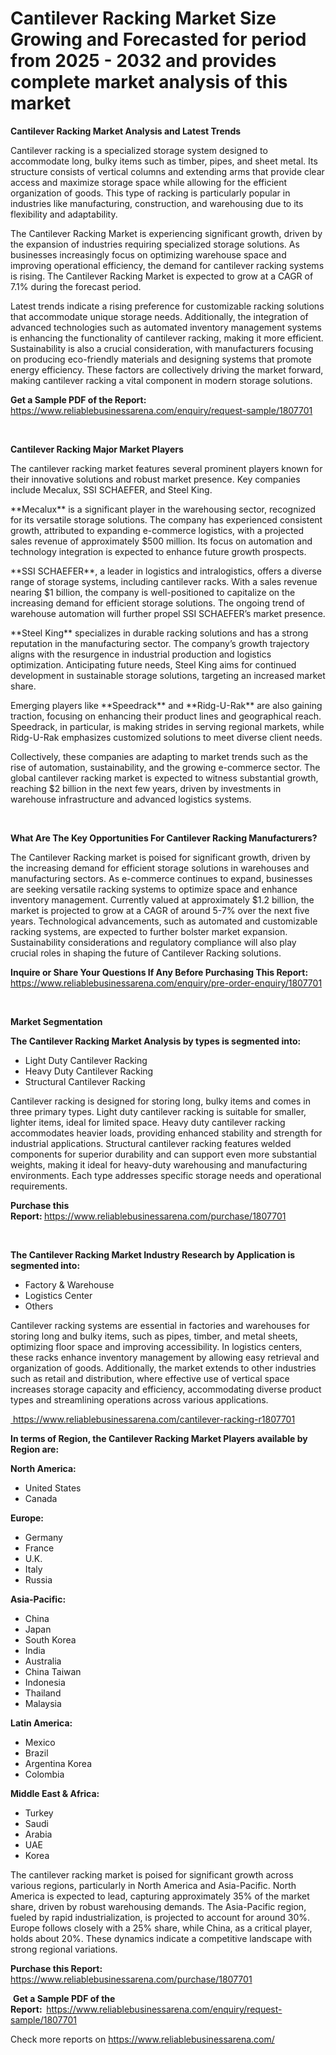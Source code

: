 <p><h1>Cantilever Racking Market Size Growing and Forecasted for period from 2025 - 2032 and provides complete market analysis of this market</h1></p><p><strong>Cantilever Racking Market Analysis and Latest Trends</strong></p>
<p><p>Cantilever racking is a specialized storage system designed to accommodate long, bulky items such as timber, pipes, and sheet metal. Its structure consists of vertical columns and extending arms that provide clear access and maximize storage space while allowing for the efficient organization of goods. This type of racking is particularly popular in industries like manufacturing, construction, and warehousing due to its flexibility and adaptability.</p><p>The Cantilever Racking Market is experiencing significant growth, driven by the expansion of industries requiring specialized storage solutions. As businesses increasingly focus on optimizing warehouse space and improving operational efficiency, the demand for cantilever racking systems is rising. The Cantilever Racking Market is expected to grow at a CAGR of 7.1% during the forecast period.</p><p>Latest trends indicate a rising preference for customizable racking solutions that accommodate unique storage needs. Additionally, the integration of advanced technologies such as automated inventory management systems is enhancing the functionality of cantilever racking, making it more efficient. Sustainability is also a crucial consideration, with manufacturers focusing on producing eco-friendly materials and designing systems that promote energy efficiency. These factors are collectively driving the market forward, making cantilever racking a vital component in modern storage solutions.</p></p>
<p><strong>Get a Sample PDF of the Report:&nbsp;</strong> <a href="https://www.reliablebusinessarena.com/enquiry/request-sample/1807701?utm_campaign=2106&utm_medium=2&utm_source=Github&utm_content=ia&utm_term=19022025&utm_id=cantilever-racking">https://www.reliablebusinessarena.com/enquiry/request-sample/1807701</a></p>
<p>&nbsp;</p>
<p><strong>Cantilever Racking Major Market Players</strong></p>
<p><p>The cantilever racking market features several prominent players known for their innovative solutions and robust market presence. Key companies include Mecalux, SSI SCHAEFER, and Steel King.</p><p>**Mecalux** is a significant player in the warehousing sector, recognized for its versatile storage solutions. The company has experienced consistent growth, attributed to expanding e-commerce logistics, with a projected sales revenue of approximately $500 million. Its focus on automation and technology integration is expected to enhance future growth prospects.</p><p>**SSI SCHAEFER**, a leader in logistics and intralogistics, offers a diverse range of storage systems, including cantilever racks. With a sales revenue nearing $1 billion, the company is well-positioned to capitalize on the increasing demand for efficient storage solutions. The ongoing trend of warehouse automation will further propel SSI SCHAEFER’s market presence.</p><p>**Steel King** specializes in durable racking solutions and has a strong reputation in the manufacturing sector. The company’s growth trajectory aligns with the resurgence in industrial production and logistics optimization. Anticipating future needs, Steel King aims for continued development in sustainable storage solutions, targeting an increased market share.</p><p>Emerging players like **Speedrack** and **Ridg-U-Rak** are also gaining traction, focusing on enhancing their product lines and geographical reach. Speedrack, in particular, is making strides in serving regional markets, while Ridg-U-Rak emphasizes customized solutions to meet diverse client needs.</p><p>Collectively, these companies are adapting to market trends such as the rise of automation, sustainability, and the growing e-commerce sector. The global cantilever racking market is expected to witness substantial growth, reaching $2 billion in the next few years, driven by investments in warehouse infrastructure and advanced logistics systems.</p></p>
<p>&nbsp;</p>
<p><strong>What Are The Key Opportunities For Cantilever Racking Manufacturers?</strong></p>
<p><p>The Cantilever Racking market is poised for significant growth, driven by the increasing demand for efficient storage solutions in warehouses and manufacturing sectors. As e-commerce continues to expand, businesses are seeking versatile racking systems to optimize space and enhance inventory management. Currently valued at approximately $1.2 billion, the market is projected to grow at a CAGR of around 5-7% over the next five years. Technological advancements, such as automated and customizable racking systems, are expected to further bolster market expansion. Sustainability considerations and regulatory compliance will also play crucial roles in shaping the future of Cantilever Racking solutions.</p></p>
<p><strong>Inquire or Share Your Questions If Any Before Purchasing This Report:</strong> <a href="https://www.reliablebusinessarena.com/enquiry/pre-order-enquiry/1807701?utm_campaign=2106&utm_medium=2&utm_source=Github&utm_content=ia&utm_term=19022025&utm_id=cantilever-racking">https://www.reliablebusinessarena.com/enquiry/pre-order-enquiry/1807701</a></p>
<p>&nbsp;</p>
<p><strong>Market Segmentation</strong></p>
<p><strong>The Cantilever Racking Market Analysis by types is segmented into:</strong></p>
<p><ul><li>Light Duty Cantilever Racking</li><li>Heavy Duty Cantilever Racking</li><li>Structural Cantilever Racking</li></ul></p>
<p><p>Cantilever racking is designed for storing long, bulky items and comes in three primary types. Light duty cantilever racking is suitable for smaller, lighter items, ideal for limited space. Heavy duty cantilever racking accommodates heavier loads, providing enhanced stability and strength for industrial applications. Structural cantilever racking features welded components for superior durability and can support even more substantial weights, making it ideal for heavy-duty warehousing and manufacturing environments. Each type addresses specific storage needs and operational requirements.</p></p>
<p><strong>Purchase this Report:&nbsp;</strong><a href="https://www.reliablebusinessarena.com/purchase/1807701?utm_campaign=2106&utm_medium=2&utm_source=Github&utm_content=ia&utm_term=19022025&utm_id=cantilever-racking">https://www.reliablebusinessarena.com/purchase/1807701</a></p>
<p>&nbsp;</p>
<p><strong>The Cantilever Racking Market Industry Research by Application is segmented into:</strong></p>
<p><ul><li>Factory & Warehouse</li><li>Logistics Center</li><li>Others</li></ul></p>
<p><p>Cantilever racking systems are essential in factories and warehouses for storing long and bulky items, such as pipes, timber, and metal sheets, optimizing floor space and improving accessibility. In logistics centers, these racks enhance inventory management by allowing easy retrieval and organization of goods. Additionally, the market extends to other industries such as retail and distribution, where effective use of vertical space increases storage capacity and efficiency, accommodating diverse product types and streamlining operations across various applications.</p></p>
<p><a href="https://www.reliablebusinessarena.com/cantilever-racking-r1807701?utm_campaign=2106&utm_medium=2&utm_source=Github&utm_content=ia&utm_term=19022025&utm_id=cantilever-racking">&nbsp;https://www.reliablebusinessarena.com/cantilever-racking-r1807701</a></p>
<p><strong>In terms of Region, the Cantilever Racking Market Players available by Region are:</strong></p>
<p>
    <p> <strong> North America: </strong>
        <ul>
            <li>United States</li>
            <li>Canada</li>
        </ul>
        </p> 
    <p> <strong> Europe: </strong>
        <ul>
            <li>Germany</li>
            <li>France</li>
            <li>U.K.</li>
            <li>Italy</li>
            <li>Russia</li>
        </ul>
        </p> 
    <p> <strong> Asia-Pacific: </strong>
        <ul>
            <li>China</li>
            <li>Japan</li>
            <li>South Korea</li>
            <li>India</li>
            <li>Australia</li>
            <li>China Taiwan</li>
            <li>Indonesia</li>
            <li>Thailand</li>
            <li>Malaysia</li>
        </ul>
        </p> 
    <p> <strong> Latin America: </strong>
        <ul>
            <li>Mexico</li>
            <li>Brazil</li>
            <li>Argentina Korea</li>
            <li>Colombia</li>
        </ul>
        </p> 
    <p> <strong> Middle East & Africa: </strong>
        <ul>
            <li>Turkey</li>
            <li>Saudi</li>
            <li>Arabia</li>
            <li>UAE</li>
            <li>Korea</li>
        </ul>
    </p>
    </p>
<p><p>The cantilever racking market is poised for significant growth across various regions, particularly in North America and Asia-Pacific. North America is expected to lead, capturing approximately 35% of the market share, driven by robust warehousing demands. The Asia-Pacific region, fueled by rapid industrialization, is projected to account for around 30%. Europe follows closely with a 25% share, while China, as a critical player, holds about 20%. These dynamics indicate a competitive landscape with strong regional variations.</p></p>
<p><strong>Purchase this Report: </strong><a href="https://www.reliablebusinessarena.com/purchase/1807701?utm_campaign=2106&utm_medium=2&utm_source=Github&utm_content=ia&utm_term=19022025&utm_id=cantilever-racking">https://www.reliablebusinessarena.com/purchase/1807701</a></p>
<p>&nbsp;<strong>Get a Sample PDF of the Report:&nbsp;&nbsp;</strong><a href="https://www.reliablebusinessarena.com/enquiry/request-sample/1807701?utm_campaign=2106&utm_medium=2&utm_source=Github&utm_content=ia&utm_term=19022025&utm_id=cantilever-racking">https://www.reliablebusinessarena.com/enquiry/request-sample/1807701</a></p>
<p><strong></strong></p>
<p>Check more reports on <a href="https://www.reliablebusinessarena.com/?utm_campaign=2106&utm_medium=2&utm_source=Github&utm_content=ia&utm_term=19022025&utm_id=cantilever-racking">https://www.reliablebusinessarena.com/</a></p>